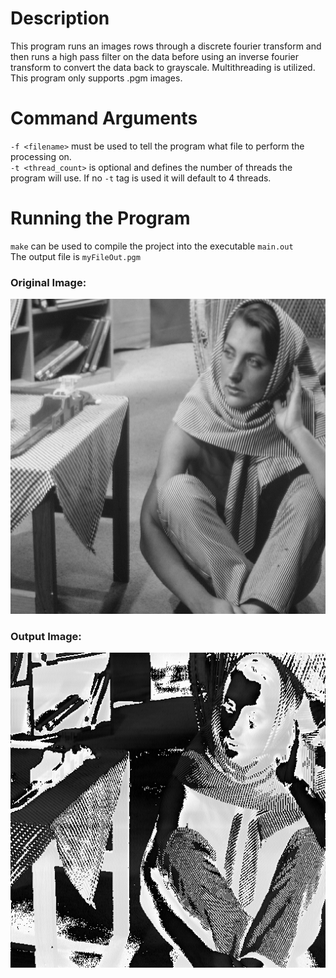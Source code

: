# Description
This program runs an images rows through a discrete fourier transform and then runs a high pass filter on the data before using an inverse fourier transform to convert the data back to grayscale. Multithreading is utilized. This program only supports .pgm images.

# Command Arguments
`-f <filename>` must be used to tell the program what file to perform the processing on.
<br>
`-t <thread_count>` is optional and defines the number of threads the program will use. If no `-t` tag is used it will default to 4 threads.
<br>
# Running the Program
`make` can be used to compile the project into the executable `main.out`
<br>
The output file is `myFileOut.pgm`

### Original Image:
![barbara](readme_images/barbaraExample.png)

### Output Image:
![barbara_out](readme_images/myFileOutExample.png)